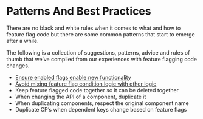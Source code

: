 # Patterns And Best Practices

There are no black and white rules when it comes to what and how to feature flag code but there are some common patterns that start to emerge after a while.

The following is a collection of suggestions, patterns, advice and rules of thumb that we’ve compiled from our experiences with feature flagging code changes.

* [Ensure enabled flags enable new functionality](/feature-flags/patterns-and-best-practices/ensure-enabled-flags-enable-new-functionality.md)
* [Avoid mixing feature flag condition logic with other logic](/feature-flags/patterns-and-best-practices/avoid-mixing-flag-condition-logic-with-other-logic.md)
* Keep feature flagged code together so it can be deleted together
* When changing the API of a component, duplicate it
* When duplicating components, respect the original component name
* Duplicate CP’s when dependent keys change based on feature flags



